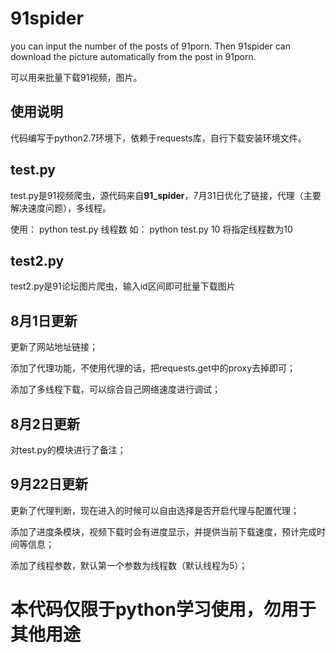 # 91spider
you can input the number of the posts of 91porn.
Then 91spider can download the picture automatically from the post in 91porn.

可以用来批量下载91视频，图片。

## 使用说明

代码编写于python2.7环境下，依赖于requests库，自行下载安装环境文件。

## test.py
test.py是91视频爬虫，源代码来自**91_spider**，7月31日优化了链接，代理（主要解决速度问题），多线程。

使用：
python test.py 线程数
如：
python test.py 10 将指定线程数为10

## test2.py
test2.py是91论坛图片爬虫，输入id区间即可批量下载图片

## 8月1日更新

更新了网站地址链接；

添加了代理功能，不使用代理的话，把requests.get中的proxy去掉即可；

添加了多线程下载，可以综合自己网络速度进行调试；

## 8月2日更新

对test.py的模块进行了备注；

## 9月22日更新

更新了代理判断，现在进入的时候可以自由选择是否开启代理与配置代理；

添加了进度条模块，视频下载时会有进度显示，并提供当前下载速度，预计完成时间等信息；

添加了线程参数，默认第一个参数为线程数（默认线程为5）；



# **本代码仅限于python学习使用，勿用于其他用途**

